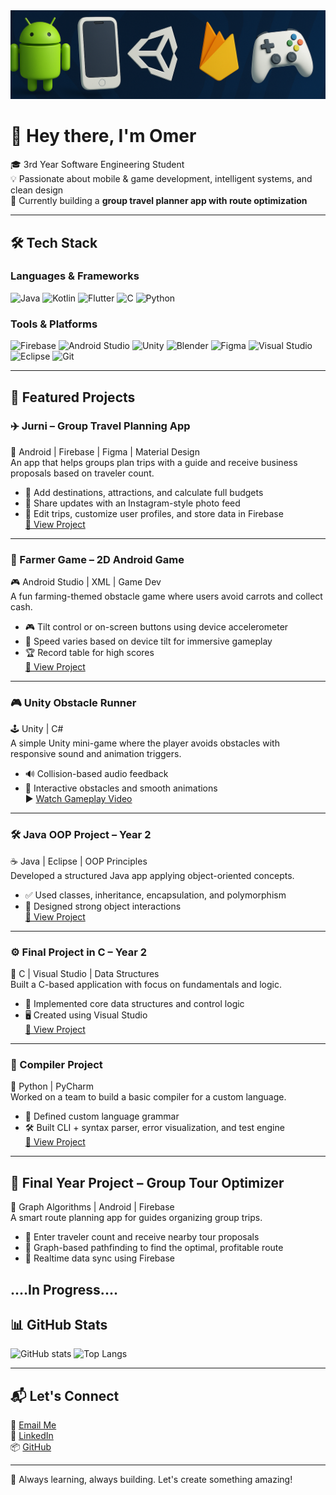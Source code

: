 <img src="github_banner.png" alt="GitHub Banner" style="max-width: 100%; height: auto;" />

# 👋 Hey there, I'm Omer

🎓 3rd Year Software Engineering Student  
💡 Passionate about mobile & game development, intelligent systems, and clean design  
📍 Currently building a **group travel planner app with route optimization**

---

## 🛠️ Tech Stack

### Languages & Frameworks  
![Java](https://img.shields.io/badge/Java-ED8B00?style=for-the-badge&logo=java&logoColor=white)
![Kotlin](https://img.shields.io/badge/Kotlin-0095D5?style=for-the-badge&logo=kotlin&logoColor=white)
![Flutter](https://img.shields.io/badge/Flutter-02569B?style=for-the-badge&logo=flutter&logoColor=white)
![C](https://img.shields.io/badge/C-00599C?style=for-the-badge&logo=c&logoColor=white)
![Python](https://img.shields.io/badge/Python-3776AB?style=for-the-badge&logo=python&logoColor=white)

### Tools & Platforms  
![Firebase](https://img.shields.io/badge/Firebase-FFCA28?style=for-the-badge&logo=firebase&logoColor=black)
![Android Studio](https://img.shields.io/badge/Android%20Studio-3DDC84?style=for-the-badge&logo=android-studio&logoColor=white)
![Unity](https://img.shields.io/badge/Unity-000000?style=for-the-badge&logo=unity&logoColor=white)
![Blender](https://img.shields.io/badge/Blender-F5792A?style=for-the-badge&logo=blender&logoColor=white)
![Figma](https://img.shields.io/badge/Figma-F24E1E?style=for-the-badge&logo=figma&logoColor=white)
![Visual Studio](https://img.shields.io/badge/Visual%20Studio-5C2D91?style=for-the-badge&logo=visualstudio&logoColor=white)
![Eclipse](https://img.shields.io/badge/Eclipse-2C2255?style=for-the-badge&logo=eclipse&logoColor=white)
![Git](https://img.shields.io/badge/Git-F05032?style=for-the-badge&logo=git&logoColor=white)

---

## 🚀 Featured Projects

### ✈️ Jurni – Group Travel Planning App  
📱 Android | Firebase | Figma | Material Design  
An app that helps groups plan trips with a guide and receive business proposals based on traveler count.

- 📍 Add destinations, attractions, and calculate full budgets  
- 📸 Share updates with an Instagram-style photo feed  
- 💬 Edit trips, customize user profiles, and store data in Firebase  
[🔗 View Project](https://github.com/OmerPuterman/jurni)

---

### 🌾 Farmer Game – 2D Android Game  
🎮 Android Studio | XML | Game Dev  
A fun farming-themed obstacle game where users avoid carrots and collect cash.

- 🎮 Tilt control or on-screen buttons using device accelerometer  
- 🧠 Speed varies based on device tilt for immersive gameplay  
- 🏆 Record table for high scores  
[🔗 View Project](https://github.com/OmerPuterman/FarmerGame)

---

### 🎮 Unity Obstacle Runner  
🕹️ Unity | C#  
A simple Unity mini-game where the player avoids obstacles with responsive sound and animation triggers.

- 🔊 Collision-based audio feedback  
- 🧱 Interactive obstacles and smooth animations  
▶️ [Watch Gameplay Video](https://drive.google.com/file/d/1EGjOYdIue1g5IvPC5LaCKdOjDOyOeU1x/view?usp=sharing)
---

### 🛠️ Java OOP Project – Year 2  
☕ Java | Eclipse | OOP Principles  
Developed a structured Java app applying object-oriented concepts.

- ✅ Used classes, inheritance, encapsulation, and polymorphism  
- 🧩 Designed strong object interactions  
[🔗 View Project](https://github.com/OmerPuterman/OOP-project)

---

### ⚙️ Final Project in C – Year 2  
🔧 C | Visual Studio | Data Structures  
Built a C-based application with focus on fundamentals and logic.

- 🧮 Implemented core data structures and control logic  
- 🖥️ Created using Visual Studio  
[🔗 View Project](https://github.com/OmerPuterman/C-Project)

---

### 🧠 Compiler Project  
🐍 Python | PyCharm  
Worked on a team to build a basic compiler for a custom language.

- 📜 Defined custom language grammar  
- 🛠 Built CLI + syntax parser, error visualization, and test engine  
[🔗 View Project](https://github.com/sherleon123/ProjectCompiler)

---

## 💼 Final Year Project – Group Tour Optimizer  
🧳 Graph Algorithms | Android | Firebase  
A smart route planning app for guides organizing group trips.

- 👥 Enter traveler count and receive nearby tour proposals  
- 🧭 Graph-based pathfinding to find the optimal, profitable route  
- 🔄 Realtime data sync using Firebase  

....In Progress....
---

## 📊 GitHub Stats

![GitHub stats](https://github-readme-stats.vercel.app/api?username=OmerPuterman&show_icons=true&theme=tokyonight)
![Top Langs](https://github-readme-stats.vercel.app/api/top-langs/?username=OmerPuterman&layout=compact&theme=tokyonight)

---

## 📬 Let's Connect

📧 [Email Me](mailto:omerp17@gmail.com)  
🔗 [LinkedIn](https://linkedin.com/in/omer-puterman)  
📦 [GitHub](https://github.com/OmerPuterman)

---

🌱 Always learning, always building. Let's create something amazing!

